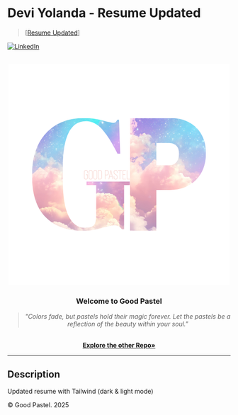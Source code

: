 # Devi Yolanda - Resume Updated

> [[Resume Updated](https://good-pastel.github.io/dy-resume)]

[![LinkedIn][linkedin-shield]][linkedin-url]

<br />
<div align="center">
  <a href="https://github.com/good-pastel/good-pastel.github.io">
    <img src="https://raw.githubusercontent.com/good-pastel/good-pastel.github.io/refs/heads/main/img/logo_trans.png" alt="Header">
  </a>

  <h3 align="center">Welcome to Good Pastel</h3>

  <p align="center">
   <blockquote><i>"Colors fade, but pastels hold their magic forever. Let the pastels be a reflection of the beauty within your soul."</i></blockquote>
   <br />
    <a href="https://github.com/good-pastel?tab=repositories"><strong>Explore the other Repo»</strong></a>
  </p>
</div>

---

## Description

Updated resume with Tailwind (dark & light mode)

&copy; Good Pastel. 2025

<!-- MARKDOWN LINKS & IMAGES -->

[linkedin-shield]: https://img.icons8.com/arcade/64/linkedin.png
[linkedin-url]: https://linkedin.com/in/deviyool
